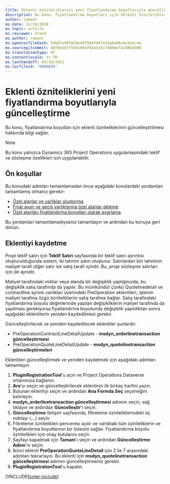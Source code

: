 ```yaml
---
title: Eklenti özniteliklerini yeni fiyatlandırma boyutlarıyla güncelleştirme
description: Bu konu, fiyatlandırma boyutları için eklenti özniteliklerinin güncelleştirilmesi hakkında bilgi sağlar.
author: rumant
ms.date: 11/18/2020
ms.topic: article
ms.reviewer: kfend
ms.author: rumant
ms.openlocfilehash: 54b87a993929edbf89ef48741ba0a06c6c42ec4e
ms.sourcegitcommit: 40f68387f594180af64a5e5c748b6efa188bd300
ms.translationtype: HT
ms.contentlocale: tr-TR
ms.lasthandoff: 05/10/2021
ms.locfileid: "6004645"
---
```

# <a name="update-plug-in-attributes-with-new-pricing-dimensions"></a>Eklenti özniteliklerini yeni fiyatlandırma boyutlarıyla güncelleştirme

Bu konu, fiyatlandırma boyutları için eklenti özniteliklerinin güncelleştirilmesi hakkında bilgi sağlar.

> [!NOTE]
> Bu konu yalnızca Dynamics 365 Project Operations uygulamasındaki teklif ve sözleşme özellikleri için uygulanabilir.

## <a name="prerequisites"></a>Ön koşullar
Bu konudaki adımları tamamlamadan önce aşağıdaki konulardaki yordamları tamamlamış olmanız gerekir:

  - [Özel alanlar ve varlıklar oluşturma](create-custom-fields-entities-pricing-dimensions.md) 
  - [Fiyat ayarı ve geçiş varlıklarına özel alanlar ekleme ](add-custom-fields-price-setup-transactional-entities.md)
  - [Özel alanları fiyatlandırma boyutları olarak ayarlama](set-up-custom-fields-pricing-dimensions.md). 
  
Bu yordamları tamamlamadıysanız tamamlayın ve ardından bu konuya geri dönün.

## <a name="register-a-plug-in"></a>Eklentiyi kaydetme
Proje teklif satırı için **Teklif Satırı** sayfasında bir teklif satırı ayrıntısı oluşturulduğunda sistem, iki tahmin satırı oluşturur. Satırlardan biri tahminin maliyet tarafı diğer satır ise satış tarafı içindir. Bu, proje sözleşme satırları için de aynıdır.

Maliyet tarafındaki miktar veya alanda bir değişiklik yaptığınızda, bu değişiklik satış tarafında da yapılır. Bu mümkündür çünkü Quotelinedetail ve contractline ayrıntı varlıkları üzerindeki PreOperation eklentileri, işlemin maliyet tarafına özgü özniteliklerini satış tarafına bağlar. Satış tarafındaki fiyatlandırma boyutu değerlerinde yapılan değişikliklerin maliyet tarafında da yapılması gerekiyorsa fiyatlandırma boyutunda değişiklik yapıldıktan sonra aşağıdaki eklentilerin yeniden kaydedilmesi gerekir.

Güncelleştirilecek ve yeniden kaydedilecek eklentiler şunlardır:

- PreOperationContractLineDetailUpdate - **msdyn_orderlinetransaction güncelleştirmesi**
- PreOperationQuoteLineDetailUpdate - **msdyn_quotelinetransaction güncelleştirmeleri**

Eklentileri güncelleştirmek ve yeniden kaydetmek için aşağıdaki adımları tamamlayın.

1. **PluginRegistrationTool**'u açın ve Project Operations Dataverse ortamınıza bağlanın.
2. **Ara**'yı seçin ve güncelleştirilecek eklentinin ilk birkaç harfini yazın.
3. Bulunan eklentiyi seçin ve ardından **Ana Formda Seç** seçeneğini belirleyin.
4. **msdyn_orderlinetransaction güncelleştirmesi** adımını seçin, sağ tıklayın ve ardından **Güncelleştir**'i seçin.
5. **Güncelleştirme** iletişim sayfasında, filtreleme özniteliklerindeki üç noktayı (**...**) seçin.
6. Filtreleme öznitelikleri penceresi açılır ve varlıktaki tüm özniteliklerin ve fiyatlandırma boyutlarının bir listesini sağlar. Fiyatlandırma boyutu öznitelikleri için onay kutularını seçin.
7. Sayfayı kapatmak için **Tamam**'ı seçin ve ardından **Güncelleştirme Adımı**'nı seçin.
8. İkinci eklenti **PreOperationQuoteLineDetail** için 2 ile 7 arasındaki adımları tekrarlayın. Bu eklenti için **msdyn_quotelinetransaction güncelleştirmesi** adımını güncelleştirmeniz gerekir.
9. **PluginRegistrationTool**'u kapatın.


[!INCLUDE[footer-include](../includes/footer-banner.md)]
